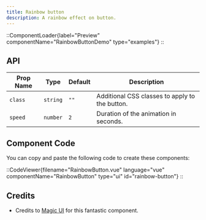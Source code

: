 ```yaml
---
title: Rainbow button
description: A rainbow effect on button.
---
```


::ComponentLoader{label="Preview" componentName="RainbowButtonDemo" type="examples"}
::

## API

| Prop Name | Type     | Default | Description                                    |
| --------- | -------- | ------- | ---------------------------------------------- |
| `class`   | `string` | `""`    | Additional CSS classes to apply to the button. |
| `speed`   | `number` | `2`     | Duration of the animation in seconds.          |

## Component Code

You can copy and paste the following code to create these components:

::CodeViewer{filename="RainbowButton.vue" language="vue" componentName="RainbowButton" type="ui" id="rainbow-button"}
::

## Credits

- Credits to [Magic UI](https://magicui.design/docs/components/rainbow-button) for this fantastic component.
